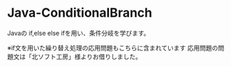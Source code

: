 # Java-ConditionalBranch

Javaの if,else else ifを用い、条件分岐を学びます。


※if文を用いた繰り替え処理の応用問題もこちらに含まれています
応用問題の問題文は「北ソフト工房」様よりお借りしました。
